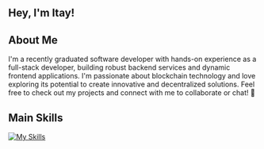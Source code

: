## Hey, I'm Itay! 

## About Me

I'm a recently graduated software developer with hands-on experience as a full-stack developer, building robust backend services and dynamic frontend applications. I'm passionate about blockchain technology and love exploring its potential to create innovative and decentralized solutions. Feel free to check out my projects and connect with me to collaborate or chat! 🚀

## Main Skills
[![My Skills](https://skillicons.dev/icons?i=js,html,css,react,angular,java,cs,dotnet,cypress,solidity,docker,azure)](https://skillicons.dev)
<!--
**nudeli/nudeli** is a ✨ _special_ ✨ repository because its `README.md` (this file) appears on your GitHub profile.

Here are some ideas to get you started:

- 🔭 I’m currently working on ...
- 🌱 I’m currently learning ...
- 👯 I’m looking to collaborate on ...
- 🤔 I’m looking for help with ...
- 💬 Ask me about ...
- 📫 How to reach me: ...
- 😄 Pronouns: ...
- ⚡ Fun fact: ...
-->
